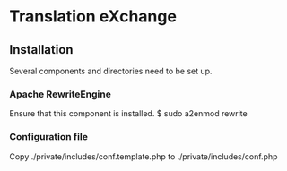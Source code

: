 Translation eXchange
====================

Installation
------------
Several components and directories need to be set up.

### Apache RewriteEngine
Ensure that this component is installed.
$ sudo a2enmod rewrite

### Configuration file
Copy ./private/includes/conf.template.php to ./private/includes/conf.php
